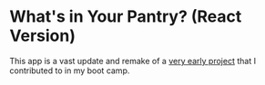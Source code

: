 # What's in Your Pantry? (React Version)

This app is a vast update and remake of a [very early project](https://github.com/johnproodian/whats-in-your-pantry) that I contributed to in my boot camp.

